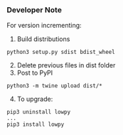### Developer Note
For version incrementing:
1. Build distributions
```
python3 setup.py sdist bdist_wheel
```
2. Delete previous files in dist folder
3. Post to PyPI
```
python3 -m twine upload dist/*
```
4. To upgrade:
```
pip3 uninstall lowpy
...
pip3 install lowpy
```